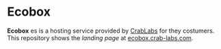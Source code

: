 Ecobox
======

**Ecobox** es is a hosting service provided by [CrabLabs](http://crab-labs.com "CrabLabs") for they costumers. This repository shows the *landing page* at [ecobox.crab-labs.com](http://ecobox.crab-labs.com "Ecobox site").
